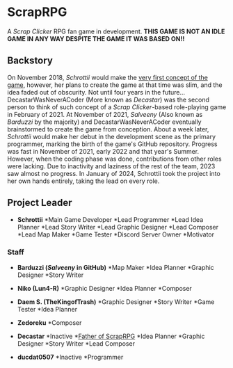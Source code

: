 # ScrapRPG
A *Scrap Clicker* RPG fan game in development. **THIS GAME IS NOT AN IDLE GAME IN ANY WAY DESPITE THE GAME IT WAS BASED ON!!**

## Backstory
On November 2018, *Schrottii* would make the [very first concept of the game](https://media.discordapp.net/attachments/905449922634080347/1000433408536739952/scraprpg.png?width=439&height=675), however, her plans to create the game at that time was slim, and the idea faded out of obscurity. Not until four years in the future...
DecastarWasNeverACoder (More known as *Decastar*) was the second person to think of such concept of a *Scrap Clicker*-based role-playing game in February of 2021. At November of 2021, *Salveeny* (Also known as *Barduzzi* by the majority) and DecastarWasNeverACoder eventually brainstormed to create the game from conception. About a week later, *Schrottii* would make her debut in the development scene as the primary programmer, marking the birth of the game's GitHub repository.
Progress was fast in November of 2021, early 2022 and that year's Summer. However, when the coding phase was done, contributions from other roles were lacking. Due to inactivity and laziness of the rest of the team, 2023 saw almost no progress. In January of 2024, Schrottii took the project into her own hands entirely, taking the lead on every role.

## Project Leader
- **Schrottii**
*Main Game Developer
*Lead Programmer
*Lead Idea Planner
*Lead Story Writer
*Lead Graphic Designer
*Lead Composer
*Lead Map Maker
*Game Tester
*Discord Server Owner
*Motivator

### Staff
- **Barduzzi (*Salveeny* in GitHub)**
*Map Maker
*Idea Planner
*Graphic Designer
*Story Writer

- **Niko (Lun4-R)**
*Graphic Designer
*Idea Planner
*Composer

- **Daem S. (TheKingofTrash)**
*Graphic Designer
*Story Writer
*Game Tester
*Idea Planner

- **Zedoreku**
*Composer

- **Decastar**
*Inactive
*[Father of ScrapRPG](https://youtube.com/playlist?list=PLl18EjlJraJi3R_jBT266QQ8-smWw0GMn)
*Idea Planner
*Graphic Designer
*Story Writer
*Lead Composer

- **ducdat0507**
*Inactive
*Programmer